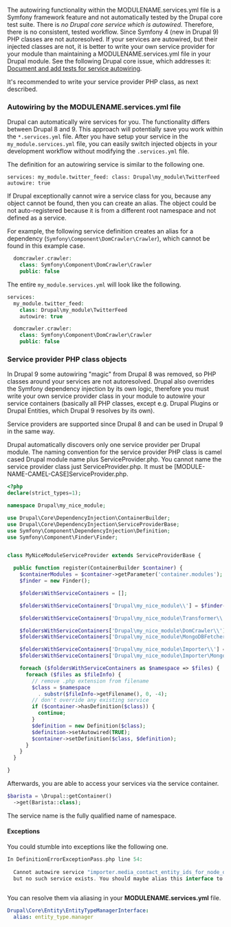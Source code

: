 The autowiring functionality within the MODULENAME.services.yml file is a Symfony framework feature and not automatically tested by the Drupal core test suite. There is _no Drupal core service which is autowired._ Therefore, there is no consistent, tested workflow. Since Symfony 4 (new in Drupal 9) PHP classes are not autoresolved. If your services are autowired, but their injected classes are not, it is better to write your own service provider for your module than maintaining a MODULENAME.services.yml file in your Drupal module. See the following Drupal core issue, which addresses it: [Document and add tests for service autowiring](/project/drupal/issues/3021803).

It's recommended to write your service provider PHP class, as next described.

### Autowiring by the MODULENAME.services.yml file

Drupal can automatically wire services for you. The functionality differs between Drupal 8 and 9\. This approach will potentially save you work within the `*.services.yml` file. After you have setup your service in the `my_module.services.yml` file, you can easily switch injected objects in your development workflow without modifying the `.services.yml` file.

The definition for an autowiring service is similar to the following one.

`services:
  my_module.twitter_feed:
    class: Drupal\my_module\TwitterFeed
    autowire: true
`

If Drupal exceptionally cannot wire a service class for you, because any object cannot be found, then you can create an alias. The object could be not auto-registered because it is from a different root namespace and not defined as a service.

For example, the following service definition creates an alias for a dependency (`Symfony\Component\DomCrawler\Crawler`), which cannot be found in this example case.

```php
  domcrawler.crawler:
    class: Symfony\Component\DomCrawler\Crawler
    public: false
```

The entire `my_module.services.yml` will look like the following.

```php
services:
  my_module.twitter_feed:
    class: Drupal\my_module\TwitterFeed
    autowire: true

  domcrawler.crawler:
    class: Symfony\Component\DomCrawler\Crawler
    public: false
```

### Service provider PHP class objects

In Drupal 9 some autowiring "magic" from Drupal 8 was removed, so PHP classes around your services are not autoresolved. Drupal also overrides the Symfony dependency injection by its own logic, therefore you must write your own service provider class in your module to autowire your service containers (basically all PHP classes, except e.g. Drupal Plugins or Drupal Entities, which Drupal 9 resolves by its own).

Service providers are supported since Drupal 8 and can be used in Drupal 9 in the same way.

Drupal automatically discovers only one service provider per Drupal module. The naming convention for the service provider PHP class is camel cased Drupal module name plus ServiceProvider.php. You cannot name the service provider class just ServiceProvider.php. It must be \[MODULE-NAME-CAMEL-CASE\]ServiceProvider.php.

```php
<?php
declare(strict_types=1);

namespace Drupal\my_nice_module;

use Drupal\Core\DependencyInjection\ContainerBuilder;
use Drupal\Core\DependencyInjection\ServiceProviderBase;
use Symfony\Component\DependencyInjection\Definition;
use Symfony\Component\Finder\Finder;


class MyNiceModuleServiceProvider extends ServiceProviderBase {

  public function register(ContainerBuilder $container) {
    $containerModules = $container->getParameter('container.modules');
    $finder = new Finder();

    $foldersWithServiceContainers = [];

    $foldersWithServiceContainers['Drupal\my_nice_module\\'] = $finder->in(dirname($containerModules['my_nice_module']['pathname']) . '/src/')->files()->name('*.php');

    $foldersWithServiceContainers['Drupal\my_nice_module\Transformer\\'] = $finder->in(dirname($containerModules['my_nice_module']['pathname']) . '/src/Transformer/')->files()->name('*.php');

    $foldersWithServiceContainers['Drupal\my_nice_module\DomCrawler\\'] = $finder->in(dirname($containerModules['my_nice_module']['pathname']) . '/src/DomCrawler/')->files()->name('*.php');
    $foldersWithServiceContainers['Drupal\my_nice_module\MongoDBFetcher\\'] = $finder->in(dirname($containerModules['my_nice_module']['pathname']) . '/src/MongoDBFetcher/')->files()->name('*.php');

    $foldersWithServiceContainers['Drupal\my_nice_module\Importer\\'] = $finder->in(dirname($containerModules['my_nice_module']['pathname']) . '/src/Importer/')->files()->name('*.php');
    $foldersWithServiceContainers['Drupal\my_nice_module\Importer\MongoDB\\'] = $finder->in(dirname($containerModules['my_nice_module']['pathname']) . '/src/Importer/MongoDB/')->files()->name('*.php');

    foreach ($foldersWithServiceContainers as $namespace => $files) {
      foreach ($files as $fileInfo) {
        // remove .php extension from filename
        $class = $namespace
          . substr($fileInfo->getFilename(), 0, -4);
        // don't override any existing service
        if ($container->hasDefinition($class)) {
          continue;
        }
        $definition = new Definition($class);
        $definition->setAutowired(TRUE);
        $container->setDefinition($class, $definition);
      }
    }
  }

}
```

Afterwards, you are able to access your services via the service container.

```php
$barista = \Drupal::getContainer()
  ->get(Barista::class);
```

The service name is the fully qualified name of namespace.

#### Exceptions

You could stumble into exceptions like the following one.

```php
In DefinitionErrorExceptionPass.php line 54:
                                                                                                                                                                                                                                                                                                                       
  Cannot autowire service "importer.media_contact_entity_ids_for_node_determinator": argument "$entityTypeManager" of method "Drupal\importer\Determinator\MediaContactEntityIdsForNodeDeterminator::__construct()" references interface "Drupal\Core\Entity\EntityTypeManagerInterface"   
  but no such service exists. You should maybe alias this interface to the existing "entity_type.manager" service.                                                                                                                                                                                                     
                                                                                                                             
```

You can resolve them via aliasing in your **MODULENAME.services.yml** file.

```yaml
Drupal\Core\Entity\EntityTypeManagerInterface:
  alias: entity_type.manager
```